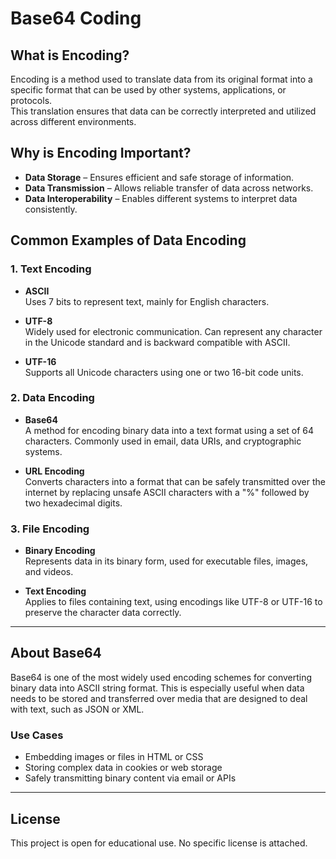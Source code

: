 # Base64 Coding

## What is Encoding?

Encoding is a method used to translate data from its original format into a specific format that can be used by other systems, applications, or protocols.  
This translation ensures that data can be correctly interpreted and utilized across different environments.

## Why is Encoding Important?

- **Data Storage** – Ensures efficient and safe storage of information.
- **Data Transmission** – Allows reliable transfer of data across networks.
- **Data Interoperability** – Enables different systems to interpret data consistently.

## Common Examples of Data Encoding

### 1. Text Encoding

- **ASCII**  
  Uses 7 bits to represent text, mainly for English characters.

- **UTF-8**  
  Widely used for electronic communication. Can represent any character in the Unicode standard and is backward compatible with ASCII.

- **UTF-16**  
  Supports all Unicode characters using one or two 16-bit code units.

### 2. Data Encoding

- **Base64**  
  A method for encoding binary data into a text format using a set of 64 characters. Commonly used in email, data URIs, and cryptographic systems.

- **URL Encoding**  
  Converts characters into a format that can be safely transmitted over the internet by replacing unsafe ASCII characters with a "%" followed by two hexadecimal digits.

### 3. File Encoding

- **Binary Encoding**  
  Represents data in its binary form, used for executable files, images, and videos.

- **Text Encoding**  
  Applies to files containing text, using encodings like UTF-8 or UTF-16 to preserve the character data correctly.

---

## About Base64

Base64 is one of the most widely used encoding schemes for converting binary data into ASCII string format. This is especially useful when data needs to be stored and transferred over media that are designed to deal with text, such as JSON or XML.

### Use Cases

- Embedding images or files in HTML or CSS
- Storing complex data in cookies or web storage
- Safely transmitting binary content via email or APIs

---

## License

This project is open for educational use. No specific license is attached.
